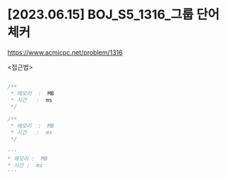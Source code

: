 #   [2023.06.15] BOJ_S5_1316_그룹 단어 체커
https://www.acmicpc.net/problem/1316

<접근법>

```
```




```java
/**
 * 메모리  :  MB
 * 시간   :  ms
 */
```



```js
/**
 * 메모리  :  MB
 * 시간   :  ms
 */
```




```python
'''
* 메모리 :  MB
* 시간 :  ms
'''
```
